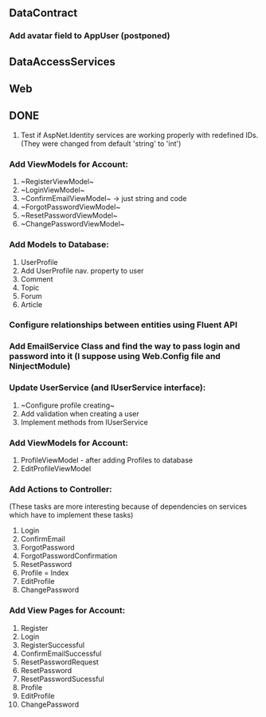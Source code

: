 ## DataContract
### Add avatar field to AppUser (postponed)

## DataAccessServices


## Web



## DONE
1. Test if AspNet.Identity services are working properly with redefined IDs. (They were changed from default 'string' to 'int')

### Add ViewModels for Account:
1. ~RegisterViewModel~
2. ~LoginViewModel~
3. ~ConfirmEmailViewModel~ -> just string and code
3. ~ForgotPasswordViewModel~
4. ~ResetPasswordViewModel~
7. ~ChangePasswordViewModel~

### Add Models to Database:
1. UserProfile
2. Add UserProfile nav. property to user
3. Comment
4. Topic
5. Forum
6. Article
### Configure relationships between entities using Fluent API
### Add EmailService Class and find the way to pass login and password into it (I suppose using Web.Config file and NinjectModule)
### Update UserService (and IUserService interface):
1. ~Configure profile creating~
2. Add validation when creating a user
3. Implement methods from IUserService

### Add ViewModels for Account:
1. ProfileViewModel - after adding Profiles to database
2. EditProfileViewModel
### Add Actions to Controller:
(These tasks are more interesting because of dependencies on services which have to implement these tasks)
1. Login
2. ConfirmEmail
3. ForgotPassword
4. ForgotPasswordConfirmation
5. ResetPassword
6. Profile = Index
7. EditProfile
8. ChangePassword

### Add View Pages for Account:
  1. Register
  2. Login
  3. RegisterSuccessful
  4. ConfirmEmailSuccessful
  5. ResetPasswordRequest
  6. ResetPassword
  7. ResetPasswordSucessful
  8. Profile
  9. EditProfile
  10. ChangePassword
